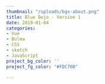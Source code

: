 ```yaml
---
thumbnail: "/uploads/bgv-about.png"
title: Blue Dojo - Version 1
date: 2019-01-04
categories:
- Vue
- Bulma
- CSS
- sketch
- JavaScript
project_bg_color: ''
project_fg_color: "#FDC70D"

---
```


